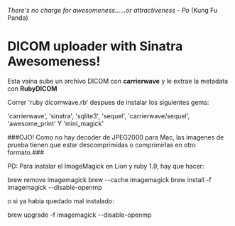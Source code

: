 *There's no charge for awesomeness......or attractiveness - Po* (Kung Fu Panda)

DICOM uploader with Sinatra Awesomeness!
========================================

Esta vaina sube un archivo DICOM con **carrierwave** y le extrae la metadata con **RubyDICOM**  

Correr 'ruby dicomwave.rb' despues de instalar los siguientes gems:

'carrierwave', 'sinatra', 'sqlite3', 'sequel', 'carrierwave/sequel', 'awesome\_print' Y 'mini\_magick'

###OJO! Como no hay decoder de JPEG2000 para Mac, las imagenes de prueba tienen que estar descomprimidas o comprimirlas en otro formato.###


PD: Para instalar el ImageMagick en Lion y ruby 1.9, hay que hacer:

brew remove imagemagick
brew --cache imagemagick
brew install -f imagemagick --disable-openmp

o si ya habia quedado mal instalado:

brew upgrade -f imagemagick --disable-openmp

